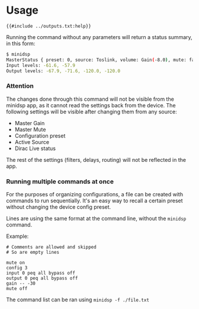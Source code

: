 # Usage
```
{{#include ../outputs.txt:help}}
```

Running the command without any parameters will return a status summary, in this form:

```bash
$ minidsp 
MasterStatus { preset: 0, source: Toslink, volume: Gain(-8.0), mute: false, dirac: false }
Input levels: -61.6, -57.9
Output levels: -67.9, -71.6, -120.0, -120.0
```

### Attention
The changes done through this command will not be visible from the minidsp app, as it cannot read the settings back from the device.
The following settings will be visible after changing them from any source:
- Master Gain
- Master Mute
- Configuration preset
- Active Source
- Dirac Live status

The rest of the settings (filters, delays, routing) will not be reflected in the app.


### Running multiple commands at once
For the purposes of organizing configurations, a file can be created with commands to run sequentially. It's an easy way to recall a certain preset without changing the device config preset.

Lines are using the same format at the command line, without the `minidsp` command. 

Example:
```
# Comments are allowed and skipped
# So are empty lines

mute on
config 3
input 0 peq all bypass off
output 0 peq all bypass off
gain -- -30
mute off
```

The command list can be ran using  `minidsp -f ./file.txt`

